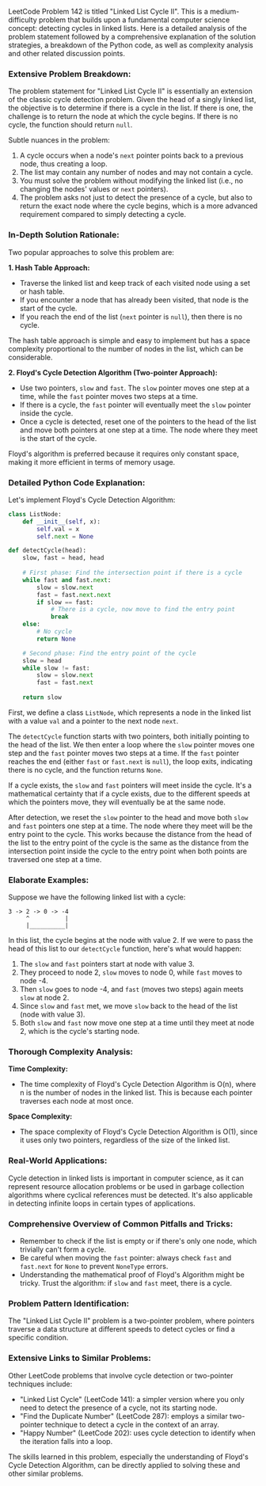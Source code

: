 LeetCode Problem 142 is titled "Linked List Cycle II". This is a medium-difficulty problem that builds upon a fundamental computer science concept: detecting cycles in linked lists. Here is a detailed analysis of the problem statement followed by a comprehensive explanation of the solution strategies, a breakdown of the Python code, as well as complexity analysis and other related discussion points.

### Extensive Problem Breakdown:

The problem statement for "Linked List Cycle II" is essentially an extension of the classic cycle detection problem. Given the head of a singly linked list, the objective is to determine if there is a cycle in the list. If there is one, the challenge is to return the node at which the cycle begins. If there is no cycle, the function should return `null`.

Subtle nuances in the problem:

1. A cycle occurs when a node's `next` pointer points back to a previous node, thus creating a loop.
2. The list may contain any number of nodes and may not contain a cycle.
3. You must solve the problem without modifying the linked list (i.e., no changing the nodes' values or `next` pointers).
4. The problem asks not just to detect the presence of a cycle, but also to return the exact node where the cycle begins, which is a more advanced requirement compared to simply detecting a cycle.

### In-Depth Solution Rationale:

Two popular approaches to solve this problem are:

**1. Hash Table Approach:**
   - Traverse the linked list and keep track of each visited node using a set or hash table.
   - If you encounter a node that has already been visited, that node is the start of the cycle.
   - If you reach the end of the list (`next` pointer is `null`), then there is no cycle.

The hash table approach is simple and easy to implement but has a space complexity proportional to the number of nodes in the list, which can be considerable.

**2. Floyd's Cycle Detection Algorithm (Two-pointer Approach):**
   - Use two pointers, `slow` and `fast`. The `slow` pointer moves one step at a time, while the `fast` pointer moves two steps at a time.
   - If there is a cycle, the `fast` pointer will eventually meet the `slow` pointer inside the cycle.
   - Once a cycle is detected, reset one of the pointers to the head of the list and move both pointers at one step at a time. The node where they meet is the start of the cycle.

Floyd's algorithm is preferred because it requires only constant space, making it more efficient in terms of memory usage.

### Detailed Python Code Explanation:

Let's implement Floyd's Cycle Detection Algorithm:

```python
class ListNode:
    def __init__(self, x):
        self.val = x
        self.next = None

def detectCycle(head):
    slow, fast = head, head
   
    # First phase: Find the intersection point if there is a cycle
    while fast and fast.next:
        slow = slow.next
        fast = fast.next.next
        if slow == fast:
            # There is a cycle, now move to find the entry point
            break
    else:
        # No cycle
        return None

    # Second phase: Find the entry point of the cycle
    slow = head
    while slow != fast:
        slow = slow.next
        fast = fast.next
    
    return slow
```

First, we define a class `ListNode`, which represents a node in the linked list with a value `val` and a pointer to the next node `next`.

The `detectCycle` function starts with two pointers, both initially pointing to the head of the list. We then enter a loop where the `slow` pointer moves one step and the `fast` pointer moves two steps at a time. If the `fast` pointer reaches the end (either `fast` or `fast.next` is `null`), the loop exits, indicating there is no cycle, and the function returns `None`.

If a cycle exists, the `slow` and `fast` pointers will meet inside the cycle. It's a mathematical certainty that if a cycle exists, due to the different speeds at which the pointers move, they will eventually be at the same node.

After detection, we reset the `slow` pointer to the head and move both `slow` and `fast` pointers one step at a time. The node where they meet will be the entry point to the cycle. This works because the distance from the head of the list to the entry point of the cycle is the same as the distance from the intersection point inside the cycle to the entry point when both points are traversed one step at a time.

### Elaborate Examples:

Suppose we have the following linked list with a cycle:

```
3 -> 2 -> 0 -> -4
     ^          |
     |__________|
```

In this list, the cycle begins at the node with value 2. If we were to pass the head of this list to our `detectCycle` function, here's what would happen:

1. The `slow` and `fast` pointers start at node with value 3.
2. They proceed to node 2, `slow` moves to node 0, while `fast` moves to node -4.
3. Then `slow` goes to node -4, and `fast` (moves two steps) again meets `slow` at node 2.
4. Since `slow` and `fast` met, we move `slow` back to the head of the list (node with value 3).
5. Both `slow` and `fast` now move one step at a time until they meet at node 2, which is the cycle's starting node.

### Thorough Complexity Analysis:

**Time Complexity:**
- The time complexity of Floyd's Cycle Detection Algorithm is O(n), where n is the number of nodes in the linked list. This is because each pointer traverses each node at most once.

**Space Complexity:**
- The space complexity of Floyd's Cycle Detection Algorithm is O(1), since it uses only two pointers, regardless of the size of the linked list.

### Real-World Applications:

Cycle detection in linked lists is important in computer science, as it can represent resource allocation problems or be used in garbage collection algorithms where cyclical references must be detected. It's also applicable in detecting infinite loops in certain types of applications.

### Comprehensive Overview of Common Pitfalls and Tricks:

- Remember to check if the list is empty or if there's only one node, which trivially can't form a cycle.
- Be careful when moving the `fast` pointer: always check `fast` and `fast.next` for `None` to prevent `NoneType` errors.
- Understanding the mathematical proof of Floyd's Algorithm might be tricky. Trust the algorithm: if `slow` and `fast` meet, there is a cycle.

### Problem Pattern Identification:

The "Linked List Cycle II" problem is a two-pointer problem, where pointers traverse a data structure at different speeds to detect cycles or find a specific condition.

### Extensive Links to Similar Problems:

Other LeetCode problems that involve cycle detection or two-pointer techniques include:

- "Linked List Cycle" (LeetCode 141): a simpler version where you only need to detect the presence of a cycle, not its starting node.
- "Find the Duplicate Number" (LeetCode 287): employs a similar two-pointer technique to detect a cycle in the context of an array.
- "Happy Number" (LeetCode 202): uses cycle detection to identify when the iteration falls into a loop.

The skills learned in this problem, especially the understanding of Floyd's Cycle Detection Algorithm, can be directly applied to solving these and other similar problems.